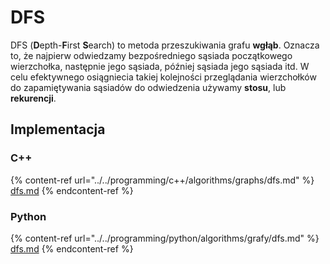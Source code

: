 # DFS

DFS (**D**epth-**F**irst **S**earch) to metoda przeszukiwania grafu **wgłąb**. Oznacza to, że najpierw odwiedzamy bezpośredniego sąsiada początkowego wierzchołka, następnie jego sąsiada, później sąsiada jego sąsiada itd. W celu efektywnego osiągniecia takiej kolejności przeglądania wierzchołków do zapamiętywania sąsiadów do odwiedzenia używamy **stosu**, lub **rekurencji**.

## Implementacja

### C++

{% content-ref url="../../programming/c++/algorithms/graphs/dfs.md" %}
[dfs.md](../../programming/c++/algorithms/graphs/dfs.md)
{% endcontent-ref %}

### Python

{% content-ref url="../../programming/python/algorithms/grafy/dfs.md" %}
[dfs.md](../../programming/python/algorithms/grafy/dfs.md)
{% endcontent-ref %}
